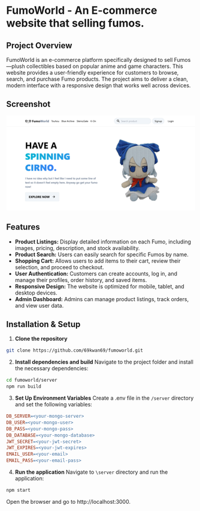 # FumoWorld - An E-commerce website that selling fumos.

## Project Overview

FumoWorld is an e-commerce platform specifically designed to sell Fumos—plush collectibles based on popular anime and game characters. This website provides a user-friendly experience for customers to browse, search, and purchase Fumo products. The project aims to deliver a clean, modern interface with a responsive design that works well across devices.

## Screenshot

![A screenshot of the landing page](screenshot.png)

## Features

- **Product Listings:** Display detailed information on each Fumo, including images, pricing, description, and stock availability.
- **Product Search:** Users can easily search for specific Fumos by name.
- **Shopping Cart:** Allows users to add items to their cart, review their selection, and proceed to checkout.
- **User Authentication:** Customers can create accounts, log in, and manage their profiles, order history, and saved items.
- **Responsive Design:** The website is optimized for mobile, tablet, and desktop devices.
- **Admin Dashboard:** Admins can manage product listings, track orders, and view user data.

## Installation & Setup

1. **Clone the repository**

```bash
git clone https://github.com/69kwan69/fumoworld.git
```

2. **Install dependencies and build** Navigate to the project folder and install the necessary dependencies:

```bash
cd fumoworld/server
npm run build
```

3. **Set Up Environment Variables** Create a .env file in the `/server` directory and set the following variables:

```makefile
DB_SERVER=<your-mongo-server>
DB_USER=<your-mongo-user>
DB_PASS=<your-mongo-pass>
DB_DATABASE=<your-mongo-database>
JWT_SECRET=<your-jwt-secret>
JWT_EXPIRES=<your-jwt-expires>
EMAIL_USER=<your-email>
EMAIL_PASS=<your-email-pass>
```

4. **Run the application** Navigate to `\server` directory and run the application:

```bash
npm start
```

Open the browser and go to http://localhost:3000.
